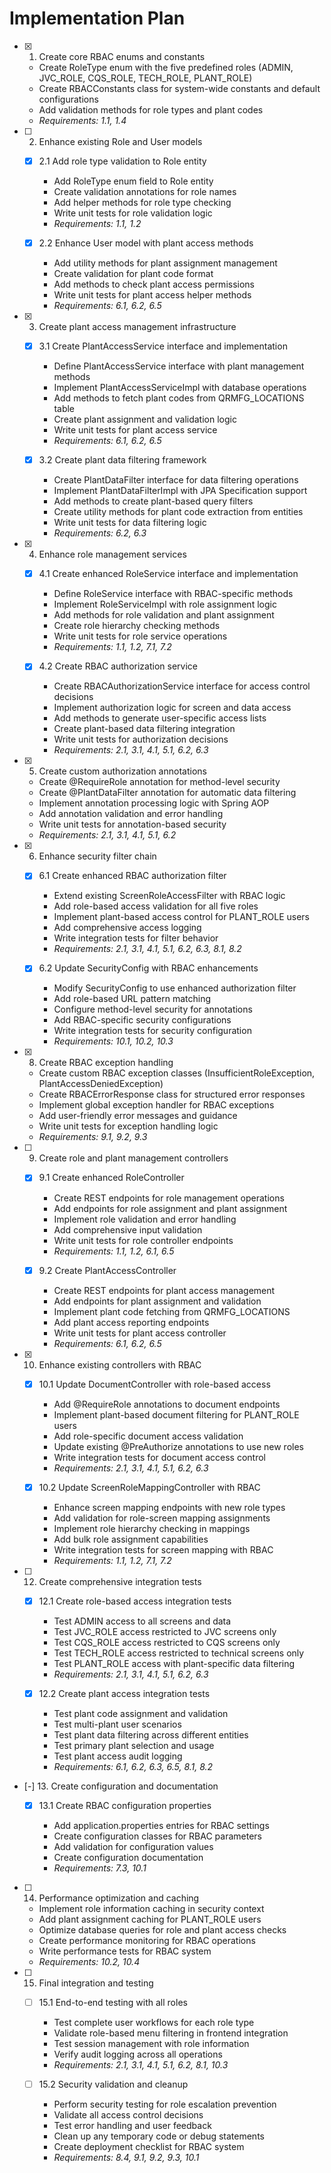 # Implementation Plan

- [x] 1. Create core RBAC enums and constants


  - Create RoleType enum with the five predefined roles (ADMIN, JVC_ROLE, CQS_ROLE, TECH_ROLE, PLANT_ROLE)
  - Create RBACConstants class for system-wide constants and default configurations
  - Add validation methods for role types and plant codes
  - _Requirements: 1.1, 1.4_

- [ ] 2. Enhance existing Role and User models
  - [x] 2.1 Add role type validation to Role entity

    - Add RoleType enum field to Role entity
    - Create validation annotations for role names
    - Add helper methods for role type checking
    - Write unit tests for role validation logic
    - _Requirements: 1.1, 1.2_

  - [x] 2.2 Enhance User model with plant access methods





    - Add utility methods for plant assignment management
    - Create validation for plant code format
    - Add methods to check plant access permissions
    - Write unit tests for plant access helper methods
    - _Requirements: 6.1, 6.2, 6.5_

- [x] 3. Create plant access management infrastructure





  - [x] 3.1 Create PlantAccessService interface and implementation


    - Define PlantAccessService interface with plant management methods
    - Implement PlantAccessServiceImpl with database operations
    - Add methods to fetch plant codes from QRMFG_LOCATIONS table
    - Create plant assignment and validation logic
    - Write unit tests for plant access service
    - _Requirements: 6.1, 6.2, 6.5_

  - [x] 3.2 Create plant data filtering framework


    - Create PlantDataFilter interface for data filtering operations
    - Implement PlantDataFilterImpl with JPA Specification support
    - Add methods to create plant-based query filters
    - Create utility methods for plant code extraction from entities
    - Write unit tests for data filtering logic
    - _Requirements: 6.2, 6.3_

- [x] 4. Enhance role management services



  - [x] 4.1 Create enhanced RoleService interface and implementation


    - Define RoleService interface with RBAC-specific methods
    - Implement RoleServiceImpl with role assignment logic
    - Add methods for role validation and plant assignment
    - Create role hierarchy checking methods
    - Write unit tests for role service operations
    - _Requirements: 1.1, 1.2, 7.1, 7.2_


  - [x] 4.2 Create RBAC authorization service

    - Create RBACAuthorizationService interface for access control decisions
    - Implement authorization logic for screen and data access
    - Add methods to generate user-specific access lists
    - Create plant-based data filtering integration
    - Write unit tests for authorization decisions
    - _Requirements: 2.1, 3.1, 4.1, 5.1, 6.2, 6.3_

- [x] 5. Create custom authorization annotations





  - Create @RequireRole annotation for method-level security
  - Create @PlantDataFilter annotation for automatic data filtering
  - Implement annotation processing logic with Spring AOP
  - Add annotation validation and error handling
  - Write unit tests for annotation-based security
  - _Requirements: 2.1, 3.1, 4.1, 5.1, 6.2_

- [x] 6. Enhance security filter chain





  - [x] 6.1 Create enhanced RBAC authorization filter


    - Extend existing ScreenRoleAccessFilter with RBAC logic
    - Add role-based access validation for all five roles
    - Implement plant-based access control for PLANT_ROLE users
    - Add comprehensive access logging
    - Write integration tests for filter behavior
    - _Requirements: 2.1, 3.1, 4.1, 5.1, 6.2, 6.3, 8.1, 8.2_

  - [x] 6.2 Update SecurityConfig with RBAC enhancements


    - Modify SecurityConfig to use enhanced authorization filter
    - Add role-based URL pattern matching
    - Configure method-level security for annotations
    - Add RBAC-specific security configurations
    - Write integration tests for security configuration
    - _Requirements: 10.1, 10.2, 10.3_


- [x] 8. Create RBAC exception handling





  - Create custom RBAC exception classes (InsufficientRoleException, PlantAccessDeniedException)
  - Create RBACErrorResponse class for structured error responses
  - Implement global exception handler for RBAC exceptions
  - Add user-friendly error messages and guidance
  - Write unit tests for exception handling logic
  - _Requirements: 9.1, 9.2, 9.3_

- [ ] 9. Create role and plant management controllers










  - [x] 9.1 Create enhanced RoleController


    - Create REST endpoints for role management operations
    - Add endpoints for role assignment and plant assignment
    - Implement role validation and error handling
    - Add comprehensive input validation
    - Write unit tests for role controller endpoints
    - _Requirements: 1.1, 1.2, 6.1, 6.5_

  - [x] 9.2 Create PlantAccessController


    - Create REST endpoints for plant access management
    - Add endpoints for plant assignment and validation
    - Implement plant code fetching from QRMFG_LOCATIONS
    - Add plant access reporting endpoints
    - Write unit tests for plant access controller
    - _Requirements: 6.1, 6.2, 6.5_

- [x] 10. Enhance existing controllers with RBAC





  - [x] 10.1 Update DocumentController with role-based access


    - Add @RequireRole annotations to document endpoints
    - Implement plant-based document filtering for PLANT_ROLE users
    - Add role-specific document access validation
    - Update existing @PreAuthorize annotations to use new roles
    - Write integration tests for document access control
    - _Requirements: 2.1, 3.1, 4.1, 5.1, 6.2, 6.3_


  - [x] 10.2 Update ScreenRoleMappingController with RBAC

    - Enhance screen mapping endpoints with new role types
    - Add validation for role-screen mapping assignments
    - Implement role hierarchy checking in mappings
    - Add bulk role assignment capabilities
    - Write integration tests for screen mapping with RBAC
    - _Requirements: 1.1, 1.2, 7.1, 7.2_

- [ ] 12. Create comprehensive integration tests





  - [x] 12.1 Create role-based access integration tests


    - Test ADMIN access to all screens and data
    - Test JVC_ROLE access restricted to JVC screens only
    - Test CQS_ROLE access restricted to CQS screens only
    - Test TECH_ROLE access restricted to technical screens only
    - Test PLANT_ROLE access with plant-specific data filtering
    - _Requirements: 2.1, 3.1, 4.1, 5.1, 6.2, 6.3_

  - [x] 12.2 Create plant access integration tests


    - Test plant code assignment and validation
    - Test multi-plant user scenarios
    - Test plant data filtering across different entities
    - Test primary plant selection and usage
    - Test plant access audit logging
    - _Requirements: 6.1, 6.2, 6.3, 6.5, 8.1, 8.2_

- [-] 13. Create configuration and documentation


  - [x] 13.1 Create RBAC configuration properties



    - Add application.properties entries for RBAC settings
    - Create configuration classes for RBAC parameters
    - Add validation for configuration values
    - Create configuration documentation
    - _Requirements: 7.3, 10.1_

- [ ] 14. Performance optimization and caching
  - Implement role information caching in security context
  - Add plant assignment caching for PLANT_ROLE users
  - Optimize database queries for role and plant access checks
  - Create performance monitoring for RBAC operations
  - Write performance tests for RBAC system
  - _Requirements: 10.2, 10.4_

- [ ] 15. Final integration and testing
  - [ ] 15.1 End-to-end testing with all roles
    - Test complete user workflows for each role type
    - Validate role-based menu filtering in frontend integration
    - Test session management with role information
    - Verify audit logging across all operations
    - _Requirements: 2.1, 3.1, 4.1, 5.1, 6.2, 8.1, 10.3_

  - [ ] 15.2 Security validation and cleanup
    - Perform security testing for role escalation prevention
    - Validate all access control decisions
    - Test error handling and user feedback
    - Clean up any temporary code or debug statements
    - Create deployment checklist for RBAC system
    - _Requirements: 8.4, 9.1, 9.2, 9.3, 10.1_